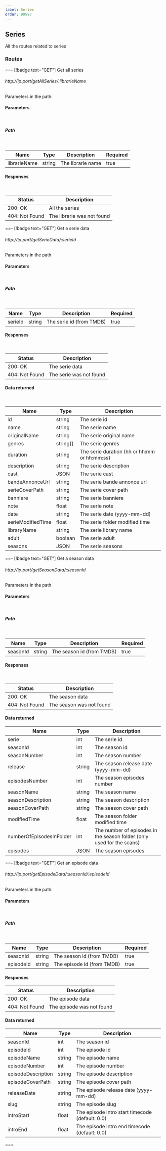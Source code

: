 ```yaml
---
label: Series
order: 99997
---
```


## Series

All the routes related to series

### Routes

==- [!badge text="GET"] Get all series

###### http://ip:port/getAllSeries/:librarieName

Parameters in the path

#### Parameters
<br>

##### Path
<br>

| Name | Type | Description | Required |
| ---- | ---- | ----------- | -------- |
| librarieName | string | The librarie name | true |

#### Responses

<br>

| Status | Description |
| ------ | ----------- |
| 200: OK | All the series |
| 404: Not Found | The librarie was not found |

==- [!badge text="GET"] Get a serie data

###### http://ip:port/getSerieData/:serieId

Parameters in the path

#### Parameters
<br>

##### Path
<br>

| Name | Type | Description | Required |
| ---- | ---- | ----------- | -------- |
| serieId | string | The serie id (from TMDB) | true |

#### Responses
<br>

| Status | Description |
| ------ | ----------- |
| 200: OK | The serie data |
| 404: Not Found | The serie was not found |

#### Data returned
<br>

| Name | Type | Description |
| ---- | ---- | ----------- |
| id | string | The serie id |
| name | string | The serie name |
| originalName | string | The serie original name |
| genres | string[] | The serie genres |
| duration | string | The serie duration (hh or hh:mm or hh:mm:ss) |
| description | string | The serie description |
| cast | JSON | The serie cast |
| bandeAnnonceUrl | string | The serie bande annonce url |
| serieCoverPath | string | The serie cover path |
| banniere | string | The serie banniere |
| note | float | The serie note |
| date | string | The serie date (yyyy-mm-dd) |
| serieModifiedTime | float | The serie folder modified time |
| libraryName | string | The serie library name |
| adult | boolean | The serie adult |
| seasons | JSON | The serie seasons |

==- [!badge text="GET"] Get a season data

###### http://ip:port/getSeasonData/:seasonId

Parameters in the path

#### Parameters
<br>

##### Path
<br>

| Name | Type | Description | Required |
| ---- | ---- | ----------- | -------- |
| seasonId | string | The season id (from TMDB) | true |

#### Responses

<br>

| Status | Description |
| ------ | ----------- |
| 200: OK | The season data |
| 404: Not Found | The season was not found |

#### Data returned

| Name | Type | Description |
| ---- | ---- | ----------- |
| serie | int | The serie id |
| seasonId | int | The season id |
| seasonNumber | int | The season number |
| release | string | The season release date (yyyy-mm-dd) |
| episodesNumber | int | The season episodes number |
| seasonName | string | The season name |
| seasonDescription | string | The season description |
| seasonCoverPath | string | The season cover path |
| modifiedTime | float | The season folder modified time |
| numberOfEpisodesInFolder | int | The number of episodes in the season folder (only used for the scans) |
| episodes | JSON | The season episodes |

==- [!badge text="GET"] Get an episode data

###### http://ip:port/getEpisodeData/:seasonId/:episodeId

Parameters in the path

#### Parameters
<br>

##### Path
<br>

| Name | Type | Description | Required |
| ---- | ---- | ----------- | -------- |
| seasonId | string | The season id (from TMDB) | true |
| episodeId | string | The episode id (from TMDB) | true |

#### Responses


| Status | Description |
| ------ | ----------- |
| 200: OK | The episode data |
| 404: Not Found | The episode was not found |

#### Data returned

| Name | Type | Description |
| ---- | ---- | ----------- |
| seasonId | int | The season id |
| episodeId | int | The episode id |
| episodeName | string | The episode name |
| episodeNumber | int | The episode number |
| episodeDescription | string | The episode description |
| episodeCoverPath | string | The episode cover path |
| releaseDate | string | The episode release date (yyyy-mm-dd) |
| slug | string | The episode slug |
| introStart | float | The episode intro start timecode (default: 0.0) |
| introEnd | float | The episode intro end timecode (default: 0.0) |

===
